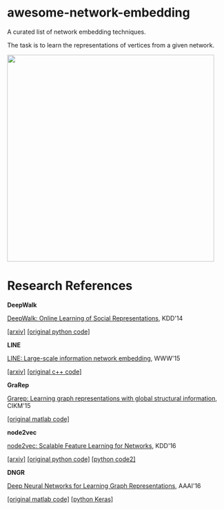 # awesome-network-embedding
A curated list of network embedding techniques.

The task is to learn the representations of vertices from a given network.

<img src="https://github.com/chihming/awesome-network-embedding/raw/master/pic/network_embedding.jpeg" width="480">

# Research References

**DeepWalk**

[DeepWalk: Online Learning of Social Representations](http://dl.acm.org/citation.cfm?id=2623732), KDD'14

[[arxiv]](https://arxiv.org/abs/1403.6652) [[original python code]](https://github.com/phanein/deepwalk)

**LINE**

[LINE: Large-scale information network embedding](http://dl.acm.org/citation.cfm?id=2741093), WWW'15

[[arxiv]](https://arxiv.org/abs/1503.03578) [[original c++ code]](https://github.com/tangjianpku/LINE)

**GraRep**

[Grarep: Learning graph representations with global structural information](http://dl.acm.org/citation.cfm?id=2806512), CIKM'15

[[original matlab code]](https://github.com/ShelsonCao/GraRep)

**node2vec**

[node2vec: Scalable Feature Learning for Networks](http://dl.acm.org/citation.cfm?id=2939672.2939754), KDD'16

[[arxiv]](https://arxiv.org/abs/1607.00653) [[original python code]](https://github.com/aditya-grover/node2vec)
[[python code2]](https://github.com/apple2373/node2vec)

**DNGR**

[Deep Neural Networks for Learning Graph Representations](http://www.aaai.org/ocs/index.php/AAAI/AAAI16/paper/view/12423), AAAI'16

[[original matlab code]](https://github.com/ShelsonCao/DNGR)
[[python Keras]](https://github.com/MdAsifKhan/DNGR-Keras)
